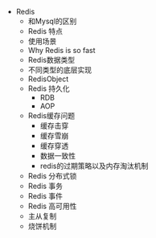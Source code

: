 - Redis
  -  和Mysql的区别
  -  Redis 特点
  -  使用场景
  -  Why Redis is so fast
  -  Redis数据类型
    - 不同类型的底层实现
    - RedisObject
  - Redis 持久化
    - RDB
    - AOP
  - Redis缓存问题
    - 缓存击穿
    - 缓存雪崩
    - 缓存穿透
    - 数据一致性
    - redis的过期策略以及内存淘汰机制
  - Redis 分布式锁
  - Redis 事务
  - Redis 事件
  - Redis 高可用性
   - 主从复制
   - 烧饼机制      

